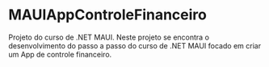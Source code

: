 # MAUIAppControleFinanceiro
Projeto do curso de .NET MAUI. Neste projeto se encontra o desenvolvimento do passo a passo do curso de .NET MAUI focado em criar um App de controle financeiro.
